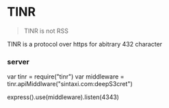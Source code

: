 
# TINR

> TINR is not RSS

TINR is a protocol over https for abitrary 432 character


### server

var tinr       = require("tinr")
var middleware = tinr.apiMiddlware("sintaxi.com:deepS3cret")

express().use(middleware).listen(4343)

